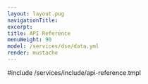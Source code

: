 ```yaml
---
layout: layout.pug
navigationTitle:
excerpt:
title: API Reference
menuWeight: 90
model: /services/dse/data.yml
render: mustache
---
```


#include /services/include/api-reference.tmpl
